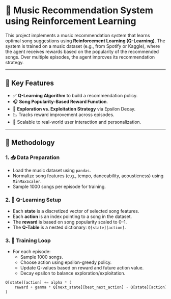 

# 🎵 Music Recommendation System using Reinforcement Learning

This project implements a music recommendation system that learns optimal song suggestions using **Reinforcement Learning (Q-Learning)**. The system is trained on a music dataset (e.g., from Spotify or Kaggle), where the agent receives rewards based on the popularity of the recommended songs. Over multiple episodes, the agent improves its recommendation strategy.

---

## 🚀 Key Features

- ✅ **Q-Learning Algorithm** to build a recommendation policy.
- 🎧 **Song Popularity-Based Reward Function**.
- 🧠 **Exploration vs. Exploitation Strategy** via Epsilon Decay.
- 📉 Tracks reward improvement across episodes.
- 🔁 Scalable to real-world user interaction and personalization.

---

## 🧠 Methodology

### 1. 📥 Data Preparation
- Load the music dataset using `pandas`.
- Normalize song features (e.g., tempo, danceability, acousticness) using `MinMaxScaler`.
- Sample 1000 songs per episode for training.

### 2. 🧪 Q-Learning Setup
- Each **state** is a discretized vector of selected song features.
- Each **action** is an index pointing to a song in the dataset.
- The **reward** is based on song popularity scaled to 0–1.
- The **Q-Table** is a nested dictionary: `Q[state][action]`.

### 3. 🔁 Training Loop
- For each episode:
  - Sample 1000 songs.
  - Choose action using epsilon-greedy policy.
  - Update Q-values based on reward and future action value.
  - Decay epsilon to balance exploration/exploitation.

```python
Q[state][action] += alpha * (
    reward + gamma * Q[next_state][best_next_action] - Q[state][action]
)
